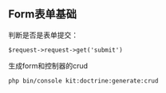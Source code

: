 ## Form表单基础

判断是否是表单提交：
    
    $request->request->get('submit')
    
生成form和控制器的crud

    php bin/console kit:doctrine:generate:crud

